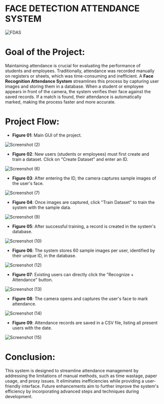# FACE DETECTION ATTENDANCE SYSTEM

![FDAS](https://github.com/user-attachments/assets/eb2c158a-598e-4a51-8640-272b0d57b45b)


# Goal of the Project:
Maintaining attendance is crucial for evaluating the performance of students and employees. Traditionally, attendance was recorded manually on registers or sheets, which was time-consuming and inefficient. A **Face Recognition Attendance System** streamlines this process by capturing user images and storing them in a database. When a student or employee appears in front of the camera, the system verifies their face against the saved records. If a match is found, their attendance is automatically marked, making the process faster and more accurate.

# Project Flow:

- **Figure 01**: Main GUI of the project.  

![Screenshot (2)](https://github.com/user-attachments/assets/7eea97a0-c72d-45b8-a960-935e9c4f4877)

- **Figure 02**: New users (students or employees) must first create and train a dataset. Click on "Create Dataset" and enter an ID.  

![Screenshot (6)](https://github.com/user-attachments/assets/7e4d8227-6073-4eac-896e-d0ff47fe44e2)

- **Figure 03**: After entering the ID, the camera captures sample images of the user's face.  

![Screenshot (7)](https://github.com/user-attachments/assets/4f75a03c-89a6-410f-81cd-ae24b1299640)

- **Figure 04**: Once images are captured, click "Train Dataset" to train the system with the sample data.  

![Screenshot (9)](https://github.com/user-attachments/assets/13dbae97-0445-4430-922f-7f3949ee9469)

- **Figure 05**: After successful training, a record is created in the system's database.  

![Screenshot (10)](https://github.com/user-attachments/assets/bdb82e9c-b1cc-42ae-9b8f-d5474f8ff597)

- **Figure 06**: The system stores 60 sample images per user, identified by their unique ID, in the database.  

![Screenshot (12)](https://github.com/user-attachments/assets/f55d0bf1-1cbd-4362-9f66-9c68043222a4)

- **Figure 07**: Existing users can directly click the "Recognize + Attendance" button.  

![Screenshot (13)](https://github.com/user-attachments/assets/c9557fd6-59fc-40b9-a2db-e9ca7183ed13)

- **Figure 08**: The camera opens and captures the user's face to mark attendance.  

![Screenshot (14)](https://github.com/user-attachments/assets/be9e7ff4-852c-4e82-8d83-549fb7cb287b)

- **Figure 09**: Attendance records are saved in a CSV file, listing all present users with the date.  

![Screenshot (15)](https://github.com/user-attachments/assets/5f2ee3ec-e4f8-4c9d-80dc-0d80edf555da)


# Conclusion:
This system is designed to streamline attendance management by addressing the limitations of manual methods, such as time wastage, paper usage, and proxy issues. It eliminates inefficiencies while providing a user-friendly interface. Future enhancements aim to further improve the system's efficiency by incorporating advanced steps and techniques during development.
